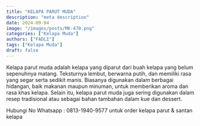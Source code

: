 ```yaml
---
title: "KELAPA PARUT MUDA"
description: "meta description"
date: 2024-09-04
image: "/images/posts/MK-470.png"
categories: ["Kelapa Muda"]
authors: ["FADLI"]
tags: ["Kelapa Muda"]
draft: false
---
```


Kelapa parut muda adalah kelapa yang diparut dari buah kelapa yang belum sepenuhnya matang. Teksturnya lembut, berwarna putih, dan memiliki rasa yang segar serta sedikit manis. Biasanya digunakan dalam berbagai hidangan, baik makanan maupun minuman, untuk memberikan aroma dan rasa khas kelapa. Selain itu, kelapa parut muda juga sering digunakan dalam resep tradisional atau sebagai bahan tambahan dalam kue dan dessert.

Hubungi No Whatsapp : 0813-1940-9577 untuk order kelapa parut & santan kelapa
